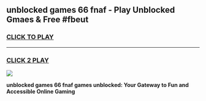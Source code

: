 
## unblocked games 66 fnaf - Play Unblocked Gmaes & Free #fbeut
<h3>
<a href="https://news.freeplayer.one?title=unblocked_games_66_fnaf&ref=03M">CLICK TO PLAY</a></h3>
<hr>

<h3>
<a href="https://news.freeplayer.one?title=unblocked_games_66_fnaf&ref=03M">CLICK 2 PLAY</a>
  
</h3>

<a href="https://news.freeplayer.one?title=unblocked_games_66_fnaf&ref=03M"><img src="https://clearcache.store/games.png"></a>


**unblocked games 66 fnaf games unblocked: Your Gateway to Fun and Accessible Online Gaming**

